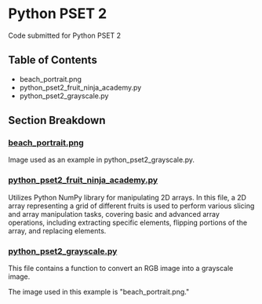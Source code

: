 # Python PSET 2
Code submitted for Python PSET 2

## Table of Contents
- beach_portrait.png
- python_pset2_fruit_ninja_academy.py
- python_pset2_grayscale.py

## Section Breakdown
### [beach_portrait.png](https://github.com/diipakshii/SSP/blob/main/python_pset2/beach_portrait.png)
Image used as an example in python_pset2_grayscale.py.

### [python_pset2_fruit_ninja_academy.py](https://github.com/diipakshii/SSP/blob/main/python_pset2/python_pset2_fruit_ninja_academy.py)
Utilizes Python NumPy library for manipulating 2D arrays. In this file, a 2D array representing a grid of different fruits is used to perform various slicing and array manipulation tasks, covering basic and advanced array operations, including extracting specific elements, flipping portions of the array, and replacing elements.

### [python_pset2_grayscale.py](https://github.com/diipakshii/SSP/blob/main/python_pset2/python_pset2_grayscale.py)
This file contains a function to convert an RGB image into a grayscale image.

The image used in this example is "beach_portrait.png."

